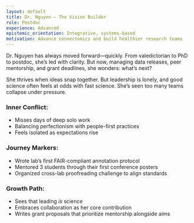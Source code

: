 ```yaml
---
layout: default
title: Dr. Nguyen – The Vision Builder
role: Postdoc
experience: Advanced
epistemic_orientation: Integrative, systems-based
motivation: Advance connectomics and build healthier research teams
---
```


Dr. Nguyen has always moved forward—quickly. From valedictorian to PhD to postdoc, she’s led with clarity. But now, managing data releases, peer mentorship, and grant deadlines, she wonders: what’s next?

She thrives when ideas snap together. But leadership is lonely, and good science often feels at odds with fast science. She’s seen too many teams collapse under pressure.

### Inner Conflict:
- Misses days of deep solo work
- Balancing perfectionism with people-first practices
- Feels isolated as expectations rise

### Journey Markers:
- Wrote lab’s first FAIR-compliant annotation protocol
- Mentored 3 students through their first conference posters
- Organized cross-lab proofreading challenge to align standards

### Growth Path:
- Sees that leading *is* science
- Embraces collaboration as her core contribution
- Writes grant proposals that prioritize mentorship alongside aims
